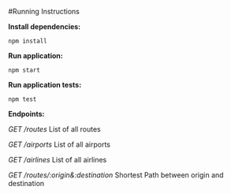 #Running Instructions

**Install dependencies:**

`npm install`

**Run application:**

`npm start`

**Run application tests:**

`npm test`

**Endpoints:**

*GET /routes*
List of all routes

*GET /airports*
List of all airports

*GET /airlines*
List of all airlines

*GET /routes/:origin&:destination*
Shortest Path between origin and destination


